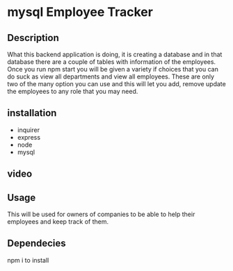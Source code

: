 # mysql Employee Tracker

## Description
What this backend application is doing, it is creating a database and in that database there are a couple of tables with information of the employees. Once you run npm start you will be given a variety if choices that you can do suck as view all departments and view all employees. These are only two of the many option you can use and this will let you add, remove update the employees to any role that you may need.
## installation
* inquirer
* express
* node
* mysql
## video

## Usage
This will be used for owners of companies to be able to help their employees and keep track of them.
## Dependecies 
npm i to install
